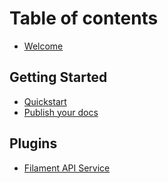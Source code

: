 # Table of contents

* [Welcome](README.md)

## Getting Started

* [Quickstart](getting-started/quickstart.md)
* [Publish your docs](getting-started/publish-your-docs.md)

## Plugins

* [Filament API Service](plugins/filament-api-service.md)
